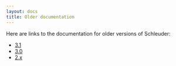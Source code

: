 ```yaml
---
layout: docs
title: Older documentation
---
```


Here are links to the documentation for older versions of Schleuder:

* [3.1](3.1/)
* [3.0](3.0/)
* [2.x](https://schleuder2.nadir.org/documentation.html)

